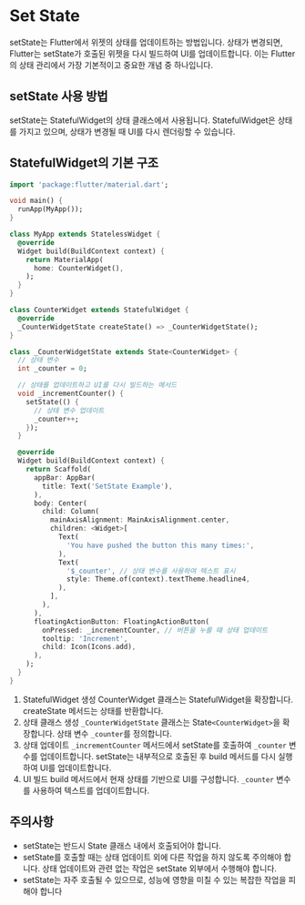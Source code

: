 # Set State

setState는 Flutter에서 위젯의 상태를 업데이트하는 방법입니다. 상태가 변경되면, Flutter는 setState가 호출된 위젯을 다시 빌드하여 UI를 업데이트합니다. 이는 Flutter의 상태 관리에서 가장 기본적이고 중요한 개념 중 하나입니다.

## setState 사용 방법

setState는 StatefulWidget의 상태 클래스에서 사용됩니다. StatefulWidget은 상태를 가지고 있으며, 상태가 변경될 때 UI를 다시 렌더링할 수 있습니다.

## StatefulWidget의 기본 구조

```dart
import 'package:flutter/material.dart';

void main() {
  runApp(MyApp());
}

class MyApp extends StatelessWidget {
  @override
  Widget build(BuildContext context) {
    return MaterialApp(
      home: CounterWidget(),
    );
  }
}

class CounterWidget extends StatefulWidget {
  @override
  _CounterWidgetState createState() => _CounterWidgetState();
}

class _CounterWidgetState extends State<CounterWidget> {
  // 상태 변수
  int _counter = 0;

  // 상태를 업데이트하고 UI를 다시 빌드하는 메서드
  void _incrementCounter() {
    setState(() {
      // 상태 변수 업데이트
      _counter++;
    });
  }

  @override
  Widget build(BuildContext context) {
    return Scaffold(
      appBar: AppBar(
        title: Text('SetState Example'),
      ),
      body: Center(
        child: Column(
          mainAxisAlignment: MainAxisAlignment.center,
          children: <Widget>[
            Text(
              'You have pushed the button this many times:',
            ),
            Text(
              '$_counter', // 상태 변수를 사용하여 텍스트 표시
              style: Theme.of(context).textTheme.headline4,
            ),
          ],
        ),
      ),
      floatingActionButton: FloatingActionButton(
        onPressed: _incrementCounter, // 버튼을 누를 때 상태 업데이트
        tooltip: 'Increment',
        child: Icon(Icons.add),
      ),
    );
  }
}
```

1. StatefulWidget 생성
   CounterWidget 클래스는 StatefulWidget을 확장합니다.
   createState 메서드는 상태를 반환합니다.
2. 상태 클래스 생성
   `_CounterWidgetState` 클래스는 State`<CounterWidget>`을 확장합니다.
   상태 변수 `_counter`를 정의합니다.
3. 상태 업데이트
   `_incrementCounter` 메서드에서 setState를 호출하여 `_counter` 변수를 업데이트합니다.
   setState는 내부적으로 호출된 후 build 메서드를 다시 실행하여 UI를 업데이트합니다.
4. UI 빌드
   build 메서드에서 현재 상태를 기반으로 UI를 구성합니다.
   `_counter` 변수를 사용하여 텍스트를 업데이트합니다.

## 주의사항

- setState는 반드시 State 클래스 내에서 호출되어야 합니다.
- setState를 호출할 때는 상태 업데이트 외에 다른 작업을 하지 않도록 주의해야 합니다. 상태 업데이트와 관련 없는 작업은 setState 외부에서 수행해야 합니다.
- setState는 자주 호출될 수 있으므로, 성능에 영향을 미칠 수 있는 복잡한 작업을 피해야 합니다
